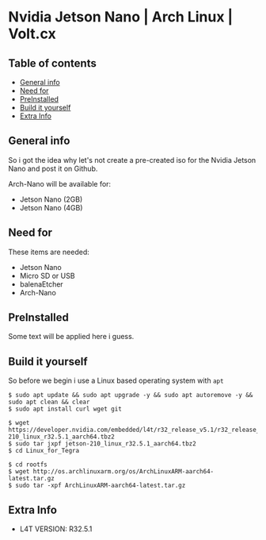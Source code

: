 # Nvidia Jetson Nano | Arch Linux | Volt.cx


## Table of contents
* [General info](#general-info)
* [Need for](#need-for)
* [PreInstalled](#preinstalled)
* [Build it yourself](#build-it-yourself)
* [Extra Info](#extra-info)

## General info
So i got the idea why let's not create a pre-created iso for the Nvidia Jetson Nano and post it on Github.



Arch-Nano will be available for:
* Jetson Nano (2GB)
* Jetson Nano (4GB)

## Need for
These items are needed:
* Jetson Nano
* Micro SD or USB
* balenaEtcher
* Arch-Nano

## PreInstalled
Some text will be applied here i guess.


## Build it yourself
So before we begin i use a Linux based operating system with `apt`

```
$ sudo apt update && sudo apt upgrade -y && sudo apt autoremove -y && sudo apt clean && clear
$ sudo apt install curl wget git
```
```
$ wget https://developer.nvidia.com/embedded/l4t/r32_release_v5.1/r32_release_v5.1/t210/jetson-210_linux_r32.5.1_aarch64.tbz2
$ sudo tar jxpf jetson-210_linux_r32.5.1_aarch64.tbz2
$ cd Linux_for_Tegra
```
```
$ cd rootfs
$ wget http://os.archlinuxarm.org/os/ArchLinuxARM-aarch64-latest.tar.gz
$ sudo tar -xpf ArchLinuxARM-aarch64-latest.tar.gz
```

## Extra Info
* L4T VERSION: R32.5.1